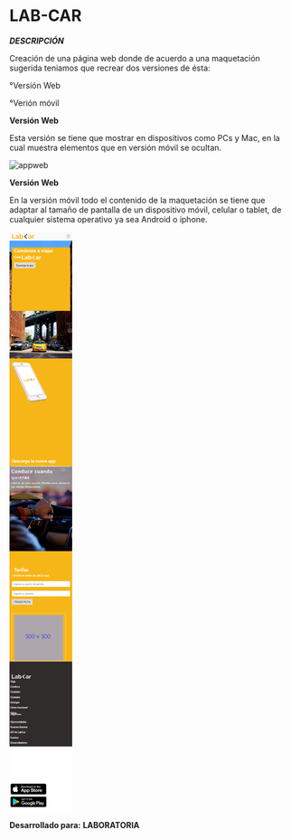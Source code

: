 # LAB-CAR

***DESCRIPCIÓN***

Creación de una página web donde de acuerdo a una maquetación  sugerida teniamos que recrear dos versiones de ésta:

°Versión Web

°Verión móvil

****Versión Web****

Esta versión se tiene que mostrar en dispositivos como PCs y Mac, en la cual muestra elementos que en versión móvil se ocultan.

  ![appweb](https://user-images.githubusercontent.com/32876693/38838474-ded47bc8-419b-11e8-96f4-5a6772ef06fc.png)

****Versión Web****

En la versión móvil todo el contenido de la maquetación se tiene que adaptar al tamaño de pantalla de un dispositivo móvil, celular o tablet, de cualquier sistema operativo ya sea Android o  iphone.

![wesión Web](assets/images/appmovil.png)


**Desarrollado para:**
**LABORATORIA**
